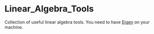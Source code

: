 Linear_Algebra_Tools
====================

Collection of useful linear algebra tools. You need to have [Eigen](http://eigen.tuxfamily.org/) on your machine.